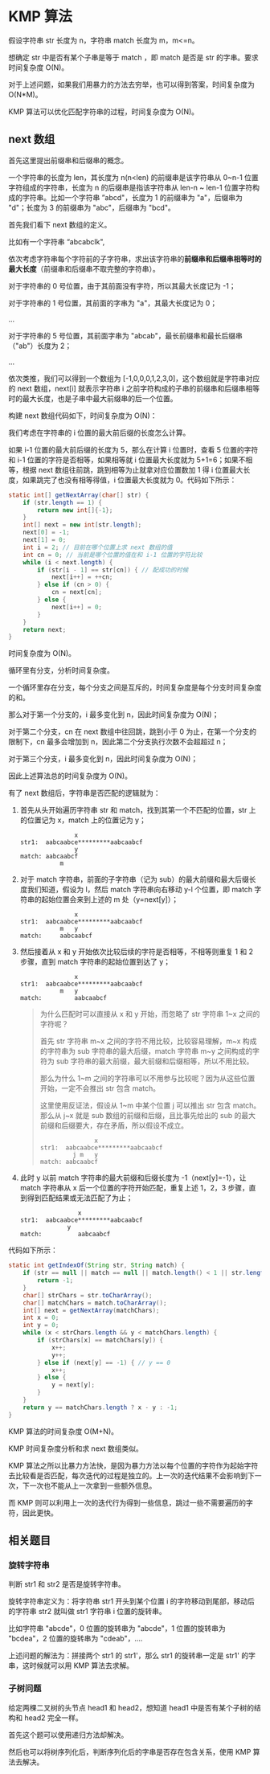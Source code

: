 # KMP 算法

假设字符串 str 长度为 n，字符串 match 长度为 m，m<=n。

想确定 str 中是否有某个子串是等于 match ，即 match 是否是 str 的字串。要求时间复杂度 O(N)。

对于上述问题，如果我们用暴力的方法去穷举，也可以得到答案，时间复杂度为 O(N*M)。

KMP 算法可以优化匹配字符串的过程，时间复杂度为 O(N)。

## next 数组

首先这里提出前缀串和后缀串的概念。

一个字符串的长度为 len，其长度为 n(n<len) 的前缀串是该字符串从 0~n-1 位置字符组成的字符串，长度为 n 的后缀串是指该字符串从  len-n ~ len-1 位置字符构成的字符串。比如一个字符串 ”abcd"，长度为 1 的前缀串为 "a"，后缀串为 "d"；长度为 3 的前缀串为 "abc"，后缀串为 "bcd"。

首先我们看下 next 数组的定义。

比如有一个字符串 “abcabclk",

依次考虑字符串每个字符前的子字符串，求出该字符串的**前缀串和后缀串相等时的最大长度**（前缀串和后缀串不取完整的字符串）。

对于字符串的 0 号位置，由于其前面没有字符，所以其最大长度记为 -1；

对于字符串的 1 号位置，其前面的字串为 "a"，其最大长度记为 0；

...

对于字符串的 5 号位置，其前面字串为 "abcab"，最长前缀串和最长后缀串（"ab"）长度为 2；

...

依次类推，我们可以得到一个数组为 [-1,0,0,0,1,2,3,0]，这个数组就是字符串对应的 next 数组，next[i] 就表示字符串 i 之前字符构成的子串的前缀串和后缀串相等时的最大长度，也是子串中最大前缀串的后一个位置。



构建 next 数组代码如下，时间复杂度为 O(N)：



我们考虑在字符串的 i 位置的最大前后缀的长度怎么计算。

如果 i-1 位置的最大前后缀的长度为 5，那么在计算 i 位置时，查看 5 位置的字符和 i-1 位置的字符是否相等，如果相等就 i 位置最大长度就为 5+1=6；如果不相等，根据 next 数组往前跳，跳到相等为止就拿对应位置数加 1 得 i 位置最大长度，如果跳完了也没有相等得值，i 位置最大长度就为 0。代码如下所示：

```java
static int[] getNextArray(char[] str) {
    if (str.length == 1) {
        return new int[]{-1};
    }
    int[] next = new int[str.length];
    next[0] = -1;
    next[1] = 0;
    int i = 2; // 目前在哪个位置上求 next 数组的值
    int cn = 0; // 当前是哪个位置的值在和 i-1 位置的字符比较
    while (i < next.length) {
        if (str[i - 1] == str[cn]) { // 配成功的时候
            next[i++] = ++cn;
        } else if (cn > 0) {
            cn = next[cn];
        } else {
            next[i++] = 0;
        }
    }
    return next;
}
```

时间复杂度为 O(N)。

循环里有分支，分析时间复杂度。

一个循环里存在分支，每个分支之间是互斥的，时间复杂度是每个分支时间复杂度的和。

那么对于第一个分支的，i 最多变化到 n，因此时间复杂度为 O(N)；

对于第二个分支，cn 在 next 数组中往回跳，跳到小于 0 为止，在第一个分支的限制下，cn 最多会增加到 n，因此第二个分支执行次数不会超超过 n；

对于第三个分支，i 最多变化到 n，因此时间复杂度为 O(N)；

因此上述算法总的时间复杂度为 O(N)。



有了 next 数组后，字符串是否匹配的逻辑就为：

1. 首先从头开始遍历字符串 str 和 match，找到其第一个不匹配的位置，str 上的位置记为 x，match 上的位置记为 y；

   ```
                  x
   str1:  aabcaabce*********aabcaabcf
                  y
   match: aabcaabcf
              m
   ```

2. 对于 match 字符串，前面的子字符串（记为 sub）的最大前缀和最大后缀长度我们知道，假设为 l，然后 match 字符串向右移动 y-l 个位置，即 match 字符串的起始位置会来到上述的 m 处（y=next[y]）；

   ```
                  x
   str1:  aabcaabce*********aabcaabcf
              m   y
   match:     aabcaabcf
   ```

3. 然后接着从 x 和 y 开始依次比较后续的字符是否相等，不相等则重复 1 和 2 步骤，直到 match 字符串的起始位置到达了 y；

   ```
                  x
   str1:  aabcaabce*********aabcaabcf
              m   y
   match:         aabcaabcf 
   ```

   > 为什么匹配时可以直接从 x 和 y 开始，而忽略了 str 字符串 1~x 之间的字符呢？
   >
   > 首先 str 字符串 m~x 之间的字符不用比较，比较容易理解，m~x 构成的字符串为 sub 字符串的最大后缀，match 字符串 m~y 之间构成的字符为 sub 字符串的最大前缀，最大前缀和后缀相等，所以不用比较。
   >
   > 那么为什么 1~m 之间的字符串可以不用参与比较呢？因为从这些位置开始，一定不会推出 str 包含 match。
   >
   > 这里使用反证法，假设从 1~m 中某个位置 j 可以推出  str 包含 match。那么从 j~x 就是 sub 数组的前缀和后缀，且比事先给出的 sub 的最大前缀和后缀要大，存在矛盾，所以假设不成立。
   >
   > ```
   >                x
   > str1:  aabcaabce*********aabcaabcf
   >          j m   y      
   > match: aabcaabcf 
   > ```

4. 此时 y 以前 match 字符串的最大前缀和后缀长度为 -1（next[y]=-1），让 match 字符串从 x 后一个位置的字符开始匹配，重复上述 1，2，3 步骤，直到得到匹配结果或无法匹配了为止；

   ```
                   x
   str1:  aabcaabce*********aabcaabcf
   				y	
   match:          aabcaabcf
   ```

代码如下所示：

```java
static int getIndexOf(String str, String match) {
    if (str == null || match == null || match.length() < 1 || str.length() < match.length()) {
        return -1;
    }
    char[] strChars = str.toCharArray();
    char[] matchChars = match.toCharArray();
    int[] next = getNextArray(matchChars);
    int x = 0;
    int y = 0;
    while (x < strChars.length && y < matchChars.length) {
        if (strChars[x] == matchChars[y]) {
            x++;
            y++;
        } else if (next[y] == -1) { // y == 0
            x++;
        } else {
            y = next[y];
        }
    }
    return y == matchChars.length ? x - y : -1;
}
```

KMP 算法的时间复杂度 O(M+N)。

KMP 时间复杂度分析和求 next  数组类似。



KMP 算法之所以比暴力方法快，是因为暴力方法以每个位置的字符作为起始字符去比较看是否匹配，每次迭代的过程是独立的。上一次的迭代结果不会影响到下一次，下一次也不能从上一次拿到一些额外信息。

而 KMP 则可以利用上一次的迭代行为得到一些信息，跳过一些不需要遍历的字符，因此更快。



## 相关题目

### 旋转字符串

判断 str1 和 str2 是否是旋转字符串。

旋转字符串定义为：将字符串 str1 开头到某个位置 i 的字符移动到尾部，移动后的字符串 str2 就叫做 str1 字符串 i 位置的旋转串。

比如字符串 "abcde"，0 位置的旋转串为 "abcde"，1 位置的旋转串为 "bcdea"，2 位置的旋转串为 "cdeab"，....

上述问题的解法为：拼接两个 str1 的 str1'，那么 str1 的旋转串一定是 str1' 的字串，这时候就可以用 KMP 算法去求解。

### 子树问题

给定两棵二叉树的头节点 head1 和 head2，想知道 head1 中是否有某个子树的结构和 head2 完全一样。

首先这个题可以使用递归方法却解决。

然后也可以将树序列化后，判断序列化后的字串是否存在包含关系，使用 KMP 算法去解决。










